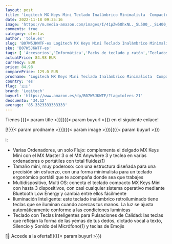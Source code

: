 ```yaml
---
layout: post
title: 'Logitech MX Keys Mini Teclado Inalámbrico Minimalista  Compacto  Bluetooth  Retroiluminado  USB-C  Compatible con Apple macOS  iOS  Windows  Linux  Android  de Metal  Color Grafite'
date: 2022-11-18 09:35:16
image: 'https://m.media-amazon.com/images/I/41pZw5OhxNL._SL500_._SL400_.jpg'
comments: true
category: ofertas
author: 'tole.es'
slug: 'B07W5JKWTF-es Logitech MX Keys Mini Teclado Inalámbrico Minimalista...'
sku: 'B07W5JKWTF-es'
tags: [ 'Accesorios','Informática','Packs de teclado y ratón','Teclados, ratones y periféricos de entrada','apple','logitech','🇪🇸', ]
actualPrice: 84.98 EUR
currency: EUR
price: 84.98
comparePrice: 129.0 EUR
prodname: 'Logitech MX Keys Mini Teclado Inalámbrico Minimalista  Compacto  Bluetooth  Retroiluminado  USB-C  Compatible con Apple macOS  iOS  Windows  Linux  Android  de Metal  Color Grafite'
country: 'es'
flag: '🇪🇸'
brand: 'Logitech'
buyurl: 'https://www.amazon.es/dp/B07W5JKWTF/?tag=tolees-21'
descuento: '34.12'
average: '85.3323333333333'
---
```


Tienes [{{< param title >}}]({{< param buyurl >}}) en el siguiente enlace!

[![{{< param prodname >}}]({{< param image >}})]({{< param buyurl >}})

ℹ️:

- Varias Ordenadores, un solo Flujo: complementa el delgado MX Keys Mini con el MX Master 3 o el MX Anywhere 3 y teclea en varias ordenadores o portátiles con total fluidez(1)
- Tamaño mini, muy poderoso: con una estructura diseñada para una precisión sin esfuerzo, con una forma minimalista para un teclado ergonómico portátil que te acompaña donde sea que trabajes
- Multidispositivo, Multi OS: conecta el teclado compacto MX Keys Mini con hasta 3 dispositivos, con casi cualquier sistema operativo mediante Bluetooth Low Energy y cambia entre ellos fácilmente
- Iluminación Inteligente: este teclado inalámbrico retroiluminado tiene teclas que se iluminan cuando acercas tus manos. La luz se ajusta automáticamente conforme a las condiciones lumínicas
- Teclado con Teclas Inteligentes para Pulsaciones de Calidad: las teclas que reflejan la forma de las yemas de tus dedos, dictado vocal a texto, Silencio y Sonido del Micrófono(1) y teclas de Emojis

[🛒 Accede a la oferta!!]({{< param buyurl >}})
